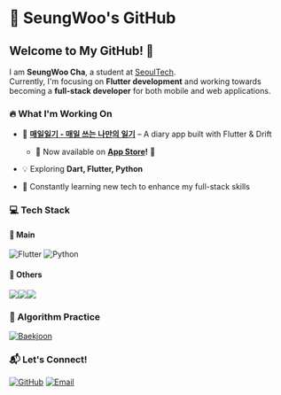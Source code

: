 # 🚀 SeungWoo's GitHub

## Welcome to My GitHub! 👋  

I am **SeungWoo Cha**, a student at [SeoulTech](https://www.seoultech.ac.kr).  
Currently, I'm focusing on **Flutter development** and working towards becoming a **full-stack developer** for both mobile and web applications.

### 🔥 What I'm Working On
- 📱 **[매일일기 - 매일 쓰는 나만의 일기](https://github.com/tmddn0920/Daily_Diary)** – A diary app built with Flutter & Drift
  - 🚀 Now available on **[App Store](https://apps.apple.com/us/app/%EB%A7%A4%EC%9D%BC%EC%9D%BC%EA%B8%B0/id6742735505)!** 🎉

- 💡 Exploring **Dart, Flutter, Python**
    
- 🌱 Constantly learning new tech to enhance my full-stack skills  

### 💻 Tech Stack

#### 🚀 Main
![Flutter](https://img.shields.io/badge/Flutter-02569B?style=for-the-badge&logo=flutter&logoColor=white)
![Python](https://img.shields.io/badge/Python-3776AB?style=for-the-badge&logo=python&logoColor=white)

#### 🧩 Others
<img src="https://img.shields.io/badge/C-A8B9CC?style=flat-square&logo=c&logoColor=white"/><img src="https://img.shields.io/badge/Java-007396?style=flat-square&logo=java&logoColor=white"/><img src="https://img.shields.io/badge/React-61DAFB?style=flat-square&logo=react&logoColor=black"/>

### 🧠 Algorithm Practice
[![Baekjoon](http://mazassumnida.wtf/api/generate_badge?boj=tmddn0920)](https://solved.ac/tmddn0920)


### 📬 Let's Connect!
[![GitHub](https://img.shields.io/badge/GitHub-000000?style=for-the-badge&logo=github&logoColor=white)](https://github.com/tmddn0920)
[![Email](https://img.shields.io/badge/Email-D14836?style=for-the-badge&logo=gmail&logoColor=white)](mailto:likepiano2424@gmail.com)
